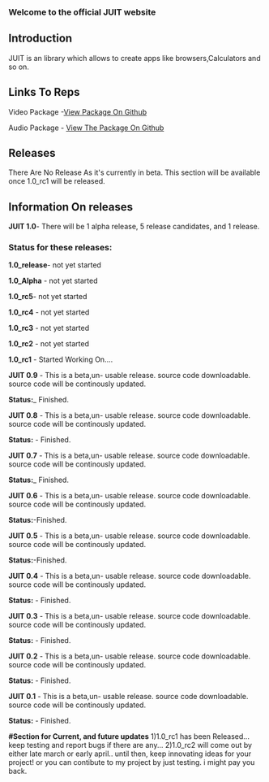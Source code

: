 ### Welcome to the official JUIT website

## Introduction
JUIT is an library which allows to create apps like browsers,Calculators and so on.

## Links To Reps
Video Package -[View Package On Github](https://github.com/RishonJR/Video)

Audio Package - [View The Package On Github](https://github.com/RishonJR/Audio)

## Releases 
There Are No Release As it's currently in beta.
This section will be available once 1.0_rc1 will be released.

## Information On releases
**JUIT 1.0**- There will be  1 alpha release, 5 release candidates, and 1 release.
### Status for these releases:
**1.0_release**- not yet started

**1.0_Alpha** - not yet started

**1.0_rc5**- not yet started

**1.0_rc4** - not yet started

**1.0_rc3** - not yet started

**1.0_rc2** - not yet started

**1.0_rc1** - Started Working On....


**JUIT 0.9** - This is a beta,un- usable release. source code downloadable. source code will be continously updated.

**Status:**_ Finished.

**JUIT 0.8** - This is a beta,un- usable release. source code downloadable. source code will be continously updated.

**Status:** - Finished.

**JUIT 0.7** - This is a beta,un- usable release. source code downloadable. source code will be continously updated.

**Status:**_ Finished.

**JUIT 0.6** - This is a beta,un- usable release. source code downloadable. source code will be continously updated.

**Status:**-Finished.

**JUIT 0.5** - This is a beta,un- usable release. source code downloadable. source code will be continously updated.

**Status:**-Finished.

**JUIT 0.4** - This is a beta,un- usable release. source code downloadable. source code will be continously updated.

**Status:** - Finished.

**JUIT 0.3** - This is a beta,un- usable release. source code downloadable. source code will be continously updated.

**Status:** - Finished.

**JUIT 0.2** - This is a beta,un- usable release. source code downloadable. source code will be continously updated.

**Status:** - Finished.

**JUIT 0.1** - This is a beta,un- usable release. source code downloadable. source code will be continously updated.

**Status:** - Finished.

**#Section for Current, and future updates**
1)1.0_rc1 has been Released... keep testing and report bugs if there are any...
2)1.0_rc2 will come out by either late march or early april.. until then, keep innovating ideas for your project!
or you can contibute to my project by just testing. i might pay you back.
